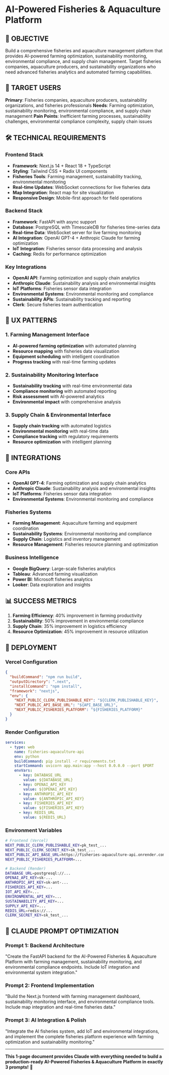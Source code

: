 # AI-Powered Fisheries & Aquaculture Platform

## 🎯 OBJECTIVE
Build a comprehensive fisheries and aquaculture management platform that provides AI-powered farming optimization, sustainability monitoring, environmental compliance, and supply chain management. Target fisheries companies, aquaculture producers, and sustainability organizations who need advanced fisheries analytics and automated farming capabilities.

## 👥 TARGET USERS
**Primary**: Fisheries companies, aquaculture producers, sustainability organizations, and fisheries professionals
**Needs**: Farming optimization, sustainability monitoring, environmental compliance, and supply chain management
**Pain Points**: Inefficient farming processes, sustainability challenges, environmental compliance complexity, supply chain issues

## 🛠️ TECHNICAL REQUIREMENTS

### Frontend Stack
- **Framework**: Next.js 14 + React 18 + TypeScript
- **Styling**: Tailwind CSS + Radix UI components
- **Fisheries Tools**: Farming management, sustainability tracking, environmental monitoring
- **Real-time Updates**: WebSocket connections for live fisheries data
- **Map Integration**: React map for site visualization
- **Responsive Design**: Mobile-first approach for field operations

### Backend Stack
- **Framework**: FastAPI with async support
- **Database**: PostgreSQL with TimescaleDB for fisheries time-series data
- **Real-time Data**: WebSocket server for live farming monitoring
- **AI Integration**: OpenAI GPT-4 + Anthropic Claude for farming optimization
- **IoT Integration**: Fisheries sensor data processing and analysis
- **Caching**: Redis for performance optimization

### Key Integrations
- **OpenAI API**: Farming optimization and supply chain analytics
- **Anthropic Claude**: Sustainability analysis and environmental insights
- **IoT Platforms**: Fisheries sensor data integration
- **Environmental Systems**: Environmental monitoring and compliance
- **Sustainability APIs**: Sustainability tracking and reporting
- **Clerk**: Secure fisheries team authentication

## 🎨 UX PATTERNS

### 1. Farming Management Interface
- **AI-powered farming optimization** with automated planning
- **Resource mapping** with fisheries data visualization
- **Equipment scheduling** with intelligent coordination
- **Progress tracking** with real-time farming updates

### 2. Sustainability Monitoring Interface
- **Sustainability tracking** with real-time environmental data
- **Compliance monitoring** with automated reporting
- **Risk assessment** with AI-powered analytics
- **Environmental impact** with comprehensive analysis

### 3. Supply Chain & Environmental Interface
- **Supply chain tracking** with automated logistics
- **Environmental monitoring** with real-time data
- **Compliance tracking** with regulatory requirements
- **Resource optimization** with intelligent planning

## 🔗 INTEGRATIONS

### Core APIs
- **OpenAI GPT-4**: Farming optimization and supply chain analytics
- **Anthropic Claude**: Sustainability analysis and environmental insights
- **IoT Platforms**: Fisheries sensor data integration
- **Environmental Systems**: Environmental monitoring and compliance

### Fisheries Systems
- **Farming Management**: Aquaculture farming and equipment coordination
- **Sustainability Systems**: Environmental monitoring and compliance
- **Supply Chain**: Logistics and inventory management
- **Resource Management**: Fisheries resource planning and optimization

### Business Intelligence
- **Google BigQuery**: Large-scale fisheries analytics
- **Tableau**: Advanced farming visualization
- **Power BI**: Microsoft fisheries analytics
- **Looker**: Data exploration and insights

## 📊 SUCCESS METRICS
1. **Farming Efficiency**: 40% improvement in farming productivity
2. **Sustainability**: 50% improvement in environmental compliance
3. **Supply Chain**: 35% improvement in logistics efficiency
4. **Resource Optimization**: 45% improvement in resource utilization

## 🚀 DEPLOYMENT

### Vercel Configuration
```json
{
  "buildCommand": "npm run build",
  "outputDirectory": ".next",
  "installCommand": "npm install",
  "framework": "nextjs",
  "env": {
    "NEXT_PUBLIC_CLERK_PUBLISHABLE_KEY": "${CLERK_PUBLISHABLE_KEY}",
    "NEXT_PUBLIC_API_BASE_URL": "${API_BASE_URL}",
    "NEXT_PUBLIC_FISHERIES_PLATFORM": "${FISHERIES_PLATFORM}"
  }
}
```

### Render Configuration
```yaml
services:
  - type: web
    name: fisheries-aquaculture-api
    env: python
    buildCommand: pip install -r requirements.txt
    startCommand: uvicorn app.main:app --host 0.0.0.0 --port $PORT
    envVars:
      - key: DATABASE_URL
        value: ${DATABASE_URL}
      - key: OPENAI_API_KEY
        value: ${OPENAI_API_KEY}
      - key: ANTHROPIC_API_KEY
        value: ${ANTHROPIC_API_KEY}
      - key: FISHERIES_API_KEY
        value: ${FISHERIES_API_KEY}
      - key: REDIS_URL
        value: ${REDIS_URL}
```

### Environment Variables
```bash
# Frontend (Vercel)
NEXT_PUBLIC_CLERK_PUBLISHABLE_KEY=pk_test_...
NEXT_PUBLIC_CLERK_SECRET_KEY=sk_test_...
NEXT_PUBLIC_API_BASE_URL=https://fisheries-aquaculture-api.onrender.com
NEXT_PUBLIC_FISHERIES_PLATFORM=...

# Backend (Render)
DATABASE_URL=postgresql://...
OPENAI_API_KEY=sk-...
ANTHROPIC_API_KEY=sk-ant-...
FISHERIES_API_KEY=...
IOT_API_KEY=...
ENVIRONMENTAL_API_KEY=...
SUSTAINABILITY_API_KEY=...
SUPPLY_API_KEY=...
REDIS_URL=redis://...
CLERK_SECRET_KEY=sk_test_...
```

## 🎯 CLAUDE PROMPT OPTIMIZATION

### Prompt 1: Backend Architecture
"Create the FastAPI backend for the AI-Powered Fisheries & Aquaculture Platform with farming management, sustainability monitoring, and environmental compliance endpoints. Include IoT integration and environmental system integration."

### Prompt 2: Frontend Implementation
"Build the Next.js frontend with farming management dashboard, sustainability monitoring interface, and environmental compliance tools. Include map integration and real-time fisheries data."

### Prompt 3: AI Integration & Polish
"Integrate the AI fisheries system, add IoT and environmental integrations, and implement the complete fisheries platform experience with farming optimization and sustainability monitoring."

---

**This 1-page document provides Claude with everything needed to build a production-ready AI-Powered Fisheries & Aquaculture Platform in exactly 3 prompts!** 🚀
